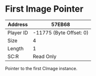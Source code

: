 #  First Image Pointer
Address   | 57EB68
----------|-------------
Player ID | -11775 (Byte Offset: 0)
Size 	  | 4
Length 	  | 1
SC:R      | Read Only

Pointer to the first CImage instance.
